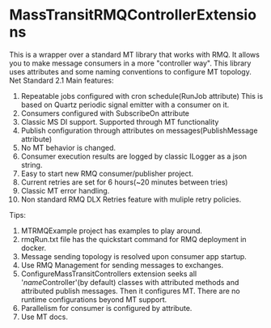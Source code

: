 # MassTransitRMQControllerExtensions
This is a wrapper over a standard MT library that works with RMQ. It allows you to make message consumers in a more "controller way".
This library uses attributes and some naming conventions to configure MT topology.
Net Standard 2.1
Main features:
1) Repeatable jobs configured with cron schedule(RunJob attribute) This is based on Quartz periodic signal emitter with a consumer on it.
2) Consumers configured with SubscribeOn attribute
3) Classic MS DI support. Supported through MT functionality 
4) Publish configuration through attributes on messages(PublishMessage attribute)
5) No MT behavior is changed.
6) Consumer execution results are logged by classic ILogger as a json string.
7) Easy to start new RMQ consumer/publisher project.  
8) Current retries are set for 6 hours(~20 minutes between tries)
9) Classic MT error handling.
10) Non standard RMQ DLX Retries feature with muliple retry policies.

Tips:

1) MTRMQExample project has examples to play around. 
2) rmqRun.txt file has the quickstart command for RMQ deployment in docker.
3) Message sending topology is resolved upon consumer app startup. 
4) Use RMQ Management for sending messages to exchanges.
5) ConfigureMassTransitControllers extension seeks all '*name*Controller'(by default) classes with attributed methods and attributed publish messages. Then it configures MT. There are no runtime configurations beyond MT support.
5) Parallelism for consumer is configured by attribute.
6) Use MT docs.

